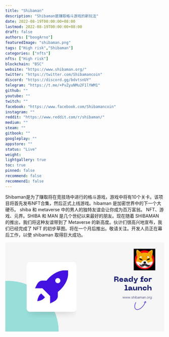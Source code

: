 ```yaml
---
title: "Shibaman"
description: "Shibaman是赚取格斗游戏的新玩法"
date: 2022-08-19T00:00:00+08:00
lastmod: 2022-08-19T00:00:00+08:00
draft: false
authors: ["boogArno"]
featuredImage: "shibaman.png"
tags: ["High risk","Shibaman"]
categories: ["nfts"]
nfts: ["High risk"]
blockchain: "BSC"
website: "https://www.shibaman.org/"
twitter: "https://twitter.com/Shibamancoin"
discord: "https://discord.gg/bdvtsnUY"
telegram: "https://t.me/+PvZyuNMu2F1lYWM1"
github: ""
youtube: ""
twitch: ""
facebook: "https://www.facebook.com/Shibamancoin"
instagram: ""
reddit: "https://www.reddit.com/r/shibaman/"
medium: ""
steam: ""
gitbook: ""
googleplay: ""
appstore: ""
status: "Live"
weight: 
lightgallery: true
toc: true
pinned: false
recommend: false
recommend1: false
---
```

Shibaman是为了赚取将在竞技场中进行的格斗游戏，游戏中将有10个关卡。该项目将首先发布NFT合集，然后正式上线游戏。hibaman 是加密世界中的下一个大硬币。 shiba 和 metaverse 中的男人的独特友谊会让你成为百万富翁。 NFT、游戏、元界。SHIBA 和 MAN 是几个世纪以来最好的朋友。现在随着 SHIBAMAN 的推出，我们将这种友谊带到了 Metaverse 的新高度。伙计们很高兴地宣布，我们已经完成了 NFT 的初步草图。将在一个月后推出。敬请关注。开发人员正在幕后工作，以使 shibaman 取得巨大成功。

![FKb6Zm-aAAIisEV](FKb6Zm-aAAIisEV.jpg)

